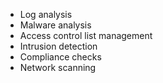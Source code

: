 - Log analysis
- Malware analysis
- Access control list management
- Intrusion detection
- Compliance checks
- Network scanning